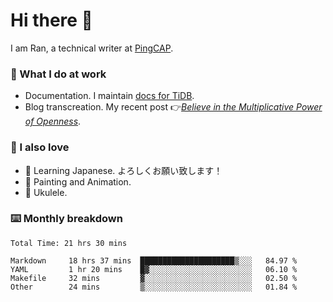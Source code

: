 # Hi there 👋

I am Ran, a technical writer at [PingCAP](https://pingcap.com/).

### 📝 What I do at work

- Documentation. I maintain [docs for TiDB](https://github.com/pingcap/docs).
- Blog transcreation. My recent post 👉[*Believe in the Multiplicative Power of Openness*](https://pingcap.com/blog/believe-in-the-multiplicative-power-of-openness-open-source-community).

### 🤠 I also love

- 💬 Learning Japanese. よろしくお願い致します！
- 🎨 Painting and Animation.
- 🎵 Ukulele.

### ⌨️ Monthly breakdown

<!--START_SECTION:waka-->

```text
Total Time: 21 hrs 30 mins

Markdown     18 hrs 37 mins  █████████████████████▒░░░   84.97 %
YAML         1 hr 20 mins    █▓░░░░░░░░░░░░░░░░░░░░░░░   06.10 %
Makefile     32 mins         ▓░░░░░░░░░░░░░░░░░░░░░░░░   02.50 %
Other        24 mins         ▒░░░░░░░░░░░░░░░░░░░░░░░░   01.84 %
```

<!--END_SECTION:waka-->
